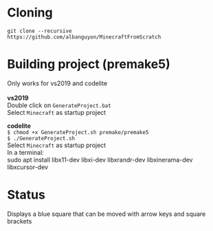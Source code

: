 # Cloning
` git clone --recursive https://github.com/albanguyon/MinecraftFromScratch `

# Building project (premake5)
Only works for vs2019 and codelite\
\
__vs2019__\
Double click on ` GenerateProject.bat `\
Select `Minecraft` as startup project

__codelite__\
`$ chmod +x GenerateProject.sh premake/premake5`\
`$ ./GenerateProject.sh`\
Select `Minecraft` as startup project\
In a terminal:\
sudo apt install libx11-dev libxi-dev libxrandr-dev libxinerama-dev libxcursor-dev

# Status
Displays a blue square that can be moved with arrow keys and square brackets